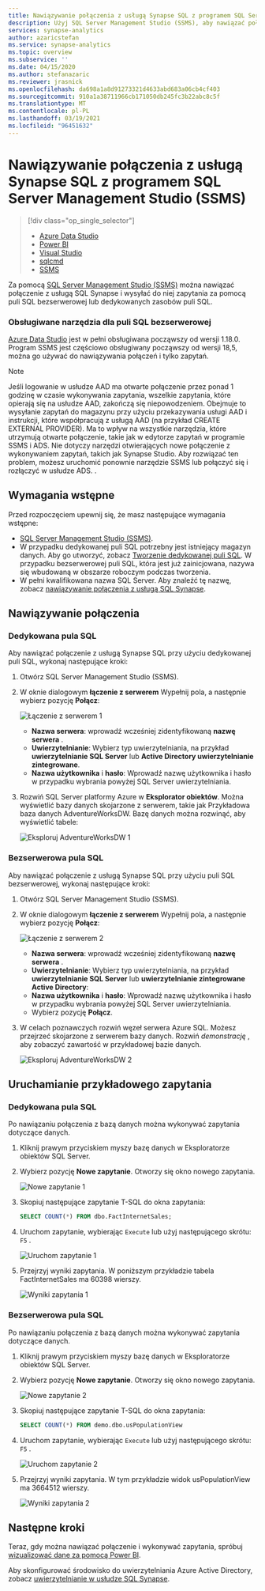 ```yaml
---
title: Nawiązywanie połączenia z usługą Synapse SQL z programem SQL Server Management Studio (SSMS)
description: Użyj SQL Server Management Studio (SSMS), aby nawiązać połączenie z usługą SQL Synapse i wysyłać do niej zapytania Synapse.
services: synapse-analytics
author: azaricstefan
ms.service: synapse-analytics
ms.topic: overview
ms.subservice: ''
ms.date: 04/15/2020
ms.author: stefanazaric
ms.reviewer: jrasnick
ms.openlocfilehash: da698a1a8d91273321d4633abd683a06cb4cf403
ms.sourcegitcommit: 910a1a38711966cb171050db245fc3b22abc8c5f
ms.translationtype: MT
ms.contentlocale: pl-PL
ms.lasthandoff: 03/19/2021
ms.locfileid: "96451632"
---
```

# <a name="connect-to-synapse-sql-with-sql-server-management-studio-ssms"></a>Nawiązywanie połączenia z usługą Synapse SQL z programem SQL Server Management Studio (SSMS)
> [!div class="op_single_selector"]
> * [Azure Data Studio](get-started-azure-data-studio.md)
> * [Power BI](get-started-power-bi-professional.md)
> * [Visual Studio](../sql-data-warehouse/sql-data-warehouse-query-visual-studio.md?toc=/azure/synapse-analytics/toc.json&bc=/azure/synapse-analytics/breadcrumb/toc.json)
> * [sqlcmd](../sql/get-started-connect-sqlcmd.md)
> * [SSMS](get-started-ssms.md)
> 
> 

Za pomocą [SQL Server Management Studio (SSMS)](/sql/ssms/download-sql-server-management-studio-ssms) można nawiązać połączenie z usługą SQL Synapse i wysyłać do niej zapytania za pomocą puli SQL bezserwerowej lub dedykowanych zasobów puli SQL. 

### <a name="supported-tools-for-serverless-sql-pool"></a>Obsługiwane narzędzia dla puli SQL bezserwerowej

[Azure Data Studio](/sql/azure-data-studio/download-azure-data-studio) jest w pełni obsługiwana począwszy od wersji 1.18.0. Program SSMS jest częściowo obsługiwany począwszy od wersji 18,5, można go używać do nawiązywania połączeń i tylko zapytań.

> [!NOTE]
> Jeśli logowanie w usłudze AAD ma otwarte połączenie przez ponad 1 godzinę w czasie wykonywania zapytania, wszelkie zapytania, które opierają się na usłudze AAD, zakończą się niepowodzeniem. Obejmuje to wysyłanie zapytań do magazynu przy użyciu przekazywania usługi AAD i instrukcji, które współpracują z usługą AAD (na przykład CREATE EXTERNAL PROVIDER). Ma to wpływ na wszystkie narzędzia, które utrzymują otwarte połączenie, takie jak w edytorze zapytań w programie SSMS i ADS. Nie dotyczy narzędzi otwierających nowe połączenie z wykonywaniem zapytań, takich jak Synapse Studio.
> Aby rozwiązać ten problem, możesz uruchomić ponownie narzędzie SSMS lub połączyć się i rozłączyć w usłudze ADS. .
## <a name="prerequisites"></a>Wymagania wstępne

Przed rozpoczęciem upewnij się, że masz następujące wymagania wstępne:  

* [SQL Server Management Studio (SSMS)](/sql/ssms/download-sql-server-management-studio-ssms). 
* W przypadku dedykowanej puli SQL potrzebny jest istniejący magazyn danych. Aby go utworzyć, zobacz [Tworzenie dedykowanej puli SQL](../quickstart-create-sql-pool-portal.md). W przypadku bezserwerowej puli SQL, która jest już zainicjowana, nazywa się wbudowaną w obszarze roboczym podczas tworzenia. 
* W pełni kwalifikowana nazwa SQL Server. Aby znaleźć tę nazwę, zobacz [nawiązywanie połączenia z usługą SQL Synapse](connect-overview.md).

## <a name="connect"></a>Nawiązywanie połączenia

### <a name="dedicated-sql-pool"></a>Dedykowana pula SQL

Aby nawiązać połączenie z usługą Synapse SQL przy użyciu dedykowanej puli SQL, wykonaj następujące kroki: 

1. Otwórz SQL Server Management Studio (SSMS). 
1. W oknie dialogowym **łączenie z serwerem** Wypełnij pola, a następnie wybierz pozycję **Połącz**: 
  
    ![Łączenie z serwerem 1](../sql-data-warehouse/media/sql-data-warehouse-query-ssms/connect-object-explorer1.png)
   
   * **Nazwa serwera**: wprowadź wcześniej zidentyfikowaną **nazwę serwera** .
   * **Uwierzytelnianie**: Wybierz typ uwierzytelniania, na przykład **uwierzytelnianie SQL Server** lub **Active Directory uwierzytelnianie zintegrowane**.
   * **Nazwa użytkownika** i **hasło**: Wprowadź nazwę użytkownika i hasło w przypadku wybrania powyżej SQL Server uwierzytelniania.

1. Rozwiń SQL Server platformy Azure w **Eksplorator obiektów**. Można wyświetlić bazy danych skojarzone z serwerem, takie jak Przykładowa baza danych AdventureWorksDW. Bazę danych można rozwinąć, aby wyświetlić tabele:
   
    ![Eksploruj AdventureWorksDW 1](../sql-data-warehouse/media/sql-data-warehouse-query-ssms/explore-tables.png)


### <a name="serverless-sql-pool"></a>Bezserwerowa pula SQL

Aby nawiązać połączenie z usługą Synapse SQL przy użyciu puli SQL bezserwerowej, wykonaj następujące kroki: 

1. Otwórz SQL Server Management Studio (SSMS).
1. W oknie dialogowym **łączenie z serwerem** Wypełnij pola, a następnie wybierz pozycję **Połącz**: 
   
    ![Łączenie z serwerem 2](./media/get-started-ssms/connect-object-explorer1.png)
   
   * **Nazwa serwera**: wprowadź wcześniej zidentyfikowaną **nazwę serwera** .
   * **Uwierzytelnianie**: Wybierz typ uwierzytelniania, na przykład **uwierzytelnianie SQL Server** lub **uwierzytelnianie zintegrowane Active Directory**:
   * **Nazwa użytkownika** i **hasło**: Wprowadź nazwę użytkownika i hasło w przypadku wybrania powyżej SQL Server uwierzytelniania.
   * Wybierz pozycję **Połącz**.

4. W celach poznawczych rozwiń węzeł serwera Azure SQL. Możesz przejrzeć skojarzone z serwerem bazy danych. Rozwiń *demonstrację* , aby zobaczyć zawartość w przykładowej bazie danych.
   
    ![Eksploruj AdventureWorksDW 2](./media/get-started-ssms/explore-tables.png)


## <a name="run-a-sample-query"></a>Uruchamianie przykładowego zapytania

### <a name="dedicated-sql-pool"></a>Dedykowana pula SQL

Po nawiązaniu połączenia z bazą danych można wykonywać zapytania dotyczące danych.

1. Kliknij prawym przyciskiem myszy bazę danych w Eksploratorze obiektów SQL Server.
2. Wybierz pozycję **Nowe zapytanie**. Otworzy się okno nowego zapytania.
   
    ![Nowe zapytanie 1](../sql-data-warehouse/media/sql-data-warehouse-query-ssms/new-query.png)
3. Skopiuj następujące zapytanie T-SQL do okna zapytania:
   
    ```sql
    SELECT COUNT(*) FROM dbo.FactInternetSales;
    ```
4. Uruchom zapytanie, wybierając `Execute` lub użyj następującego skrótu: `F5` .
   
    ![Uruchom zapytanie 1](../sql-data-warehouse/media/sql-data-warehouse-query-ssms/execute-query.png)
5. Przejrzyj wyniki zapytania. W poniższym przykładzie tabela FactInternetSales ma 60398 wierszy.
   
    ![Wyniki zapytania 1](../sql-data-warehouse/media/sql-data-warehouse-query-ssms/results.png)

### <a name="serverless-sql-pool"></a>Bezserwerowa pula SQL

Po nawiązaniu połączenia z bazą danych można wykonywać zapytania dotyczące danych.

1. Kliknij prawym przyciskiem myszy bazę danych w Eksploratorze obiektów SQL Server.
2. Wybierz pozycję **Nowe zapytanie**. Otworzy się okno nowego zapytania.
   
    ![Nowe zapytanie 2](./media/get-started-ssms/new-query.png)
3. Skopiuj następujące zapytanie T-SQL do okna zapytania:
   
    ```sql
    SELECT COUNT(*) FROM demo.dbo.usPopulationView
    ```
4. Uruchom zapytanie, wybierając `Execute` lub użyj następującego skrótu: `F5` .
   
    ![Uruchom zapytanie 2](./media/get-started-ssms/execute-query.png)
5. Przejrzyj wyniki zapytania. W tym przykładzie widok usPopulationView ma 3664512 wierszy.
   
    ![Wyniki zapytania 2](./media/get-started-ssms/results.png)

## <a name="next-steps"></a>Następne kroki
Teraz, gdy można nawiązać połączenie i wykonywać zapytania, spróbuj [wizualizować dane za pomocą Power BI](get-started-power-bi-professional.md).

Aby skonfigurować środowisko do uwierzytelniania Azure Active Directory, zobacz [uwierzytelnianie w usłudze SQL Synapse](../sql-data-warehouse/sql-data-warehouse-authentication.md?toc=/azure/synapse-analytics/toc.json&bc=/azure/synapse-analytics/breadcrumb/toc.json).

